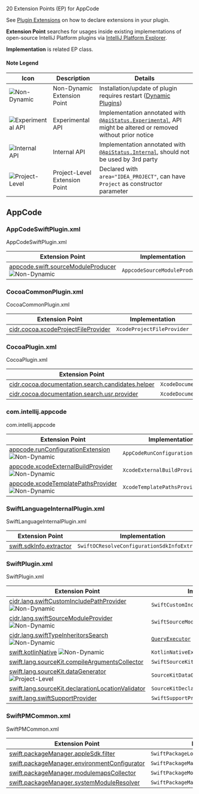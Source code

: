 [//]: # (title: AppCode Extension Point List)

<!-- Copyright 2000-2021 JetBrains s.r.o. and other contributors. Use of this source code is governed by the Apache 2.0 license that can be found in the LICENSE file. -->

20 Extension Points (EP) for AppCode

See [Plugin Extensions](plugin_extensions.md) on how to declare extensions in your plugin.
  
**Extension Point** searches for usages inside existing implementations of open-source IntelliJ Platform plugins via [IntelliJ Platform Explorer](https://jb.gg/ipe).

**Implementation** is related EP class. 

#### Note Legend

| Icon | Description | Details |
|---|---|---|
| ![Non-Dynamic](https://img.shields.io/badge/-Non--Dynamic-orange) | Non-Dynamic Extension Point | Installation/update of plugin requires restart ([Dynamic Plugins](dynamic_plugins.md)) |
| ![Experimental API](https://img.shields.io/badge/-Experimental_API-red) | Experimental API | Implementation annotated with [`@ApiStatus.Experimental`](https://github.com/JetBrains/java-annotations/blob/master/common/src/main/java/org/jetbrains/annotations/ApiStatus.java), API might be altered or removed without prior notice |
| ![Internal API](https://img.shields.io/badge/-Internal_API-red) | Internal API | Implementation annotated with [`@ApiStatus.Internal`](https://github.com/JetBrains/java-annotations/blob/master/common/src/main/java/org/jetbrains/annotations/ApiStatus.java), should not be used by 3rd party |
| ![Project-Level](https://img.shields.io/badge/-Project--Level-yellow) | Project-Level Extension Point | Declared with `area="IDEA_PROJECT"`, can have `Project` as constructor parameter |
        
## AppCode
                
### AppCodeSwiftPlugin.xml
AppCodeSwiftPlugin.xml

| Extension Point | Implementation |
|-----------------|----------------|
| [appcode.swift.sourceModuleProducer](https://jb.gg/ipe?extensions=appcode.swift.sourceModuleProducer) ![Non-Dynamic](https://img.shields.io/badge/-Non--Dynamic-orange) | `AppcodeSourceModuleProducer` | 

### CocoaCommonPlugin.xml
CocoaCommonPlugin.xml

| Extension Point | Implementation |
|-----------------|----------------|
| [cidr.cocoa.xcodeProjectFileProvider](https://jb.gg/ipe?extensions=cidr.cocoa.xcodeProjectFileProvider) | `XcodeProjectFileProvider` | 

### CocoaPlugin.xml
CocoaPlugin.xml

| Extension Point | Implementation |
|-----------------|----------------|
| [cidr.cocoa.documentation.search.candidates.helper](https://jb.gg/ipe?extensions=cidr.cocoa.documentation.search.candidates.helper) | `XcodeDocumentationCandidateBasedSearchHelper` | 
| [cidr.cocoa.documentation.search.usr.provider](https://jb.gg/ipe?extensions=cidr.cocoa.documentation.search.usr.provider) | `XcodeDocumentationUsrProvider` | 

### com.intellij.appcode
com.intellij.appcode

| Extension Point | Implementation |
|-----------------|----------------|
| [appcode.runConfigurationExtension](https://jb.gg/ipe?extensions=appcode.runConfigurationExtension) ![Non-Dynamic](https://img.shields.io/badge/-Non--Dynamic-orange) | `AppCodeRunConfigurationExtension` | 
| [appcode.xcodeExternalBuildProvider](https://jb.gg/ipe?extensions=appcode.xcodeExternalBuildProvider) ![Non-Dynamic](https://img.shields.io/badge/-Non--Dynamic-orange) | `XcodeExternalBuildProvider` | 
| [appcode.xcodeTemplatePathsProvider](https://jb.gg/ipe?extensions=appcode.xcodeTemplatePathsProvider) ![Non-Dynamic](https://img.shields.io/badge/-Non--Dynamic-orange) | `XcodeTemplatePathsProvider` | 

### SwiftLanguageInternalPlugin.xml
SwiftLanguageInternalPlugin.xml

| Extension Point | Implementation |
|-----------------|----------------|
| [swift.sdkInfo.extractor](https://jb.gg/ipe?extensions=swift.sdkInfo.extractor) | `SwiftOCResolveConfigurationSdkInfoExtractor` | 

### SwiftPlugin.xml
SwiftPlugin.xml

| Extension Point | Implementation |
|-----------------|----------------|
| [cidr.lang.swiftCustomIncludePathProvider](https://jb.gg/ipe?extensions=cidr.lang.swiftCustomIncludePathProvider) ![Non-Dynamic](https://img.shields.io/badge/-Non--Dynamic-orange) | `SwiftCustomIncludePathProvider` | 
| [cidr.lang.swiftSourceModuleProvider](https://jb.gg/ipe?extensions=cidr.lang.swiftSourceModuleProvider) ![Non-Dynamic](https://img.shields.io/badge/-Non--Dynamic-orange) | `SwiftSourceModuleProvider` | 
| [cidr.lang.swiftTypeInheritorsSearch](https://jb.gg/ipe?extensions=cidr.lang.swiftTypeInheritorsSearch) ![Non-Dynamic](https://img.shields.io/badge/-Non--Dynamic-orange) | [`QueryExecutor`](upsource:///platform/core-api/src/com/intellij/util/QueryExecutor.java) | 
| [swift.kotlinNative](https://jb.gg/ipe?extensions=swift.kotlinNative) ![Non-Dynamic](https://img.shields.io/badge/-Non--Dynamic-orange) | `KotlinNativeExtensionPoint` | 
| [swift.lang.sourceKit.compileArgumentsCollector](https://jb.gg/ipe?extensions=swift.lang.sourceKit.compileArgumentsCollector) | `SwiftSourceKitCompileArgumentsCollector` | 
| [swift.lang.sourceKit.dataGenerator](https://jb.gg/ipe?extensions=swift.lang.sourceKit.dataGenerator) ![Project-Level](https://img.shields.io/badge/-Project--Level-yellow) | `SourceKitDataGenerator` | 
| [swift.lang.sourceKit.declarationLocationValidator](https://jb.gg/ipe?extensions=swift.lang.sourceKit.declarationLocationValidator) | `SourceKitDeclarationLocationValidator` | 
| [swift.lang.swiftSupportProvider](https://jb.gg/ipe?extensions=swift.lang.swiftSupportProvider) | `SwiftSupportProvider` | 

### SwiftPMCommon.xml
SwiftPMCommon.xml

| Extension Point | Implementation |
|-----------------|----------------|
| [swift.packageManager.appleSdk.filter](https://jb.gg/ipe?extensions=swift.packageManager.appleSdk.filter) | `SwiftPackageLoadedAppleSdkFilter` | 
| [swift.packageManager.environmentConfigurator](https://jb.gg/ipe?extensions=swift.packageManager.environmentConfigurator) | `SwiftPackageManagerEnvironmentConfigurator` | 
| [swift.packageManager.modulemapsCollector](https://jb.gg/ipe?extensions=swift.packageManager.modulemapsCollector) | `SwiftPackageModuleMapsCollector` | 
| [swift.packageManager.systemModuleResolver](https://jb.gg/ipe?extensions=swift.packageManager.systemModuleResolver) | `SwiftPackageManagerSystemModuleResolver` | 
